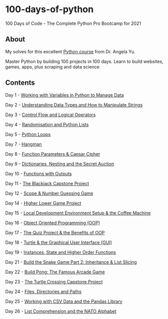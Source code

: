 # 100-days-of-python
100 Days of Code - The Complete Python Pro Bootcamp for 2021

## About

My solves for this excellent [Python course][udemy_course] from Dr. Angela Yu.

Master Python by building 100 projects in 100 days. Learn to build websites, games, apps, plus scraping and data science

## Contents

Day 1 - [Working with Variables in Python to Manage Data][d1]

Day 2 - [Understanding Data Types and How to Manipulate Strings][d2]

Day 3 - [Control Flow and Logical Operators][d3]

Day 4 - [Randomisation and Python Lists][d4]

Day 5 - [Python Loops][d5]

Day 7 - [Hangman][d7]

Day 8 - [Function Parameters & Caesar Cipher][d8]

Day 9 - [Dictionaries, Nesting and the Secret Auction][d9]

Day 10 - [Functions with Outputs][d10]

Day 11 - [The Blackjack Capstone Project][d11]

Day 12 - [Scope & Number Guessing Game][d12]

Day 14 - [Higher Lower Game Project][d14]

Day 15 - [Local Development Environment Setup & the Coffee Machine][d15]

Day 16 - [Object Oriented Programming (OOP)][d16]

Day 17 - [The Quiz Project & the Benefits of OOP][d17]

Day 18 - [Turtle & the Graphical User Interface (GUI)][d18]

Day 19 - [Instances, State and Higher Order Functions][d19]

Day 21 - [Build the Snake Game Part 2: Inheritance & List Slicing][d21]

Day 22 - [Build Pong: The Famous Arcade Game][d22]

Day 23 - [The Turtle Crossing Capstone Project][d23]

Day 24 - [Files, Directories and Paths][d24]

Day 25 - [Working with CSV Data and the Pandas Library][d25]

Day 26 - [List Comprehension and the NATO Alphabet][d26]

[udemy_course]: <https://www.udemy.com/course/100-days-of-code/>
[d1]: <https://github.com/devfrompoa/100-days-of-python/tree/main/band-name-generator>
[d2]: <https://github.com/devfrompoa/100-days-of-python/tree/main/tip-calculator>
[d3]: <https://github.com/devfrompoa/100-days-of-python/tree/main/treasure-island>
[d4]: <https://github.com/devfrompoa/100-days-of-python/tree/main/rock-paper-scissors>
[d5]: <https://github.com/devfrompoa/100-days-of-python/tree/main/password-generator>
[d7]: <https://github.com/devfrompoa/100-days-of-python/tree/main/hangman>
[d8]: <https://github.com/devfrompoa/100-days-of-python/tree/main/caesar-cipher>
[d9]: <https://github.com/devfrompoa/100-days-of-python/tree/main/blind-auction>
[d10]: <https://github.com/devfrompoa/100-days-of-python/tree/main/calculator>
[d11]: <https://github.com/devfrompoa/100-days-of-python/tree/main/blackjack>
[d12]: <https://github.com/devfrompoa/100-days-of-python/tree/main/guess-the-number>
[d14]: <https://github.com/devfrompoa/100-days-of-python/tree/main/higher-lower>
[d15]: <https://github.com/devfrompoa/100-days-of-python/tree/main/coffeeMachine>
[d16]: <https://github.com/devfrompoa/100-days-of-python/tree/main/oop-coffee-machine>
[d17]: <https://github.com/devfrompoa/100-days-of-python/tree/main/quiz-game>
[d18]: <https://github.com/devfrompoa/100-days-of-python/tree/main/hirst-painting>
[d19]: <https://github.com/devfrompoa/100-days-of-python/tree/main/turtle-race>
[d21]: <https://github.com/devfrompoa/100-days-of-python/tree/main/snake_game>
[d22]: <https://github.com/devfrompoa/100-days-of-python/tree/main/pong>
[d23]: <https://github.com/devfrompoa/100-days-of-python/tree/main/turtle-crossing>
[d24]: <https://github.com/devfrompoa/100-days-of-python/tree/main/snake_v2>
[d25]: <https://github.com/devfrompoa/100-days-of-python/tree/main/us-states-game>
[d26]: <https://github.com/devfrompoa/100-days-of-python/tree/main/day-26/NATO-alphabet-start>
